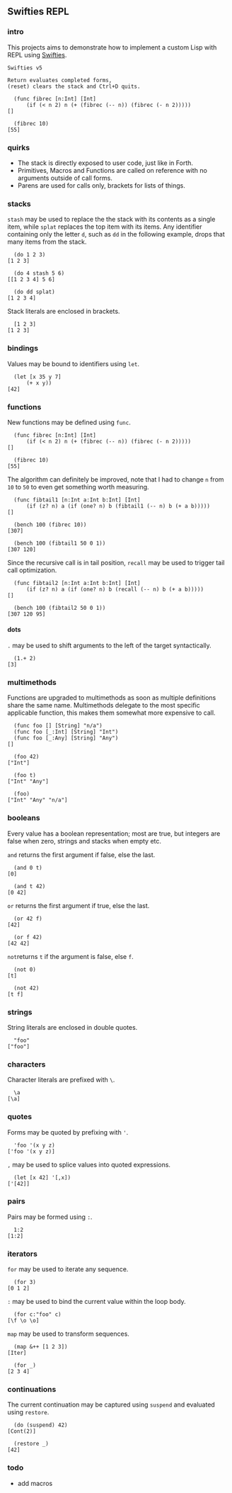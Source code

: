 ## Swifties REPL

### intro
This projects aims to demonstrate how to implement a custom Lisp with REPL using [Swifties](https://github.com/codr7/swifties).

```
Swifties v5

Return evaluates completed forms,
(reset) clears the stack and Ctrl+D quits.

  (func fibrec [n:Int] [Int]
      (if (< n 2) n (+ (fibrec (-- n)) (fibrec (- n 2)))))
[]

  (fibrec 10)
[55]
```

### quirks
- The stack is directly exposed to user code, just like in Forth.
- Primitives, Macros and Functions are called on reference with no arguments outside of call forms.
- Parens are used for calls only, brackets for lists of things.

### stacks
`stash` may be used to replace the the stack with its contents as a single item, while `splat` replaces the top item with its items. Any identifier containing only the letter `d`, such as `dd` in the following example, drops that many items from the stack.

```
  (do 1 2 3)
[1 2 3]

  (do 4 stash 5 6)
[[1 2 3 4] 5 6]

  (do dd splat)
[1 2 3 4]
```

Stack literals are enclosed in brackets.

```
  [1 2 3]
[1 2 3]
```

### bindings
Values may be bound to identifiers using `let`.

```
  (let [x 35 y 7]
      (+ x y))
[42]
```

### functions
New functions may be defined using `func`.

```
  (func fibrec [n:Int] [Int]
      (if (< n 2) n (+ (fibrec (-- n)) (fibrec (- n 2)))))
[]

  (fibrec 10)
[55]
```
The algorithm can definitely be improved, note that I had to change `n` from `10` to `50` to even get something worth measuring.

```
  (func fibtail1 [n:Int a:Int b:Int] [Int]
      (if (z? n) a (if (one? n) b (fibtail1 (-- n) b (+ a b)))))
[]

  (bench 100 (fibrec 10))
[307]

  (bench 100 (fibtail1 50 0 1))
[307 120]
```

Since the recursive call is in tail position, `recall` may be used to trigger tail call optimization.

```
  (func fibtail2 [n:Int a:Int b:Int] [Int]
      (if (z? n) a (if (one? n) b (recall (-- n) b (+ a b)))))
[]

  (bench 100 (fibtail2 50 0 1))
[307 120 95]
```

#### dots
`.` may be used to shift arguments to the left of the target syntactically.

```
  (1.+ 2)
[3]
```

### multimethods
Functions are upgraded to multimethods as soon as multiple definitions share the same name.
Multimethods delegate to the most specific applicable function, this makes them somewhat more expensive to call.

```
  (func foo [] [String] "n/a")
  (func foo [_:Int] [String] "Int")
  (func foo [_:Any] [String] "Any")
[]

  (foo 42)
["Int"]

  (foo t)
["Int" "Any"]

  (foo)
["Int" "Any" "n/a"]
```

### booleans
Every value has a boolean representation; most are true, but integers are false when zero, strings and stacks when empty etc. 

`and` returns the first argument if false, else the last.

```
  (and 0 t)
[0]

  (and t 42)
[0 42]
```

`or` returns the first argument if true, else the last.

```
  (or 42 f)
[42]

  (or f 42)
[42 42]
```

`not`returns `t` if the argument is false, else `f`.

```
  (not 0)
[t]

  (not 42)
[t f]
```

### strings
String literals are enclosed in double quotes.

```
  "foo"
["foo"]
```

### characters
Character literals are prefixed with `\`.

```
  \a
[\a]
```

### quotes
Forms may be quoted by prefixing with `'`.

```
  'foo '(x y z)  
['foo '(x y z)]
```
`,` may be used to splice values into quoted expressions.

```
  (let [x 42] '[,x])
['[42]]
```

### pairs
Pairs may be formed using `:`.

```
  1:2
[1:2]
```

### iterators
`for` may be used to iterate any sequence.

```
  (for 3)
[0 1 2]
```

`:` may be used to bind the current value within the loop body.

```
  (for c:"foo" c)
[\f \o \o]
```

`map` may be used to transform sequences.

```
  (map &++ [1 2 3])
[Iter]

  (for _)
[2 3 4]
```

### continuations
The current continuation may be captured using `suspend` and evaluated using `restore`.

```
  (do (suspend) 42)
[Cont(2)]

  (restore _)
[42]
```

### todo
- add macros
